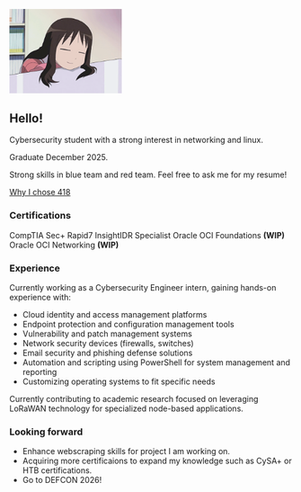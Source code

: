 <p align="left">
  <img src="assets/osaka.gif" width="200"/>
</p>

## Hello! 

Cybersecurity student with a strong interest in networking and linux.

Graduate December 2025.

Strong skills in blue team and red team. Feel free to ask me for my resume!

[Why I chose 418](https://www.rfc-editor.org/rfc/rfc2324.html)

### Certifications
CompTIA Sec+
Rapid7 InsightIDR Specialist
Oracle OCI Foundations **(WIP)**
Oracle OCI Networking **(WIP)**

### Experience
Currently working as a Cybersecurity Engineer intern, gaining hands-on experience with:
* Cloud identity and access management platforms
* Endpoint protection and configuration management tools
* Vulnerability and patch management systems
* Network security devices (firewalls, switches)
* Email security and phishing defense solutions
* Automation and scripting using PowerShell for system management and reporting
* Customizing operating systems to fit specific needs

Currently contributing to academic research focused on leveraging LoRaWAN technology for specialized node-based applications.

### Looking forward
* Enhance webscraping skills for project I am working on.
* Acquiring more certificaions to expand my knowledge such as CySA+ or HTB certifications.
* Go to DEFCON 2026! 



